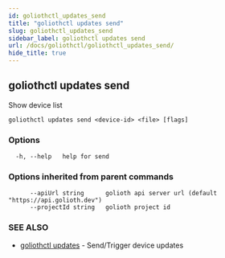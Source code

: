```yaml
---
id: goliothctl_updates_send
title: "goliothctl updates send"
slug: goliothctl_updates_send
sidebar_label: goliothctl updates send
url: /docs/goliothctl/goliothctl_updates_send/
hide_title: true
---
```

## goliothctl updates send

Show device list

```
goliothctl updates send <device-id> <file> [flags]
```

### Options

```
  -h, --help   help for send
```

### Options inherited from parent commands

```
      --apiUrl string      golioth api server url (default "https://api.golioth.dev")
      --projectId string   golioth project id
```

### SEE ALSO

* [goliothctl updates](/docs/goliothctl/goliothctl_updates/)	 - Send/Trigger device updates

